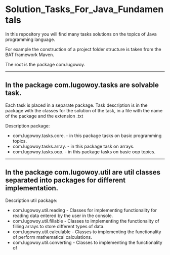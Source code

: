 # Solution_Tasks_For_Java_Fundamentals
In this repository you will find many tasks solutions  on the topics of Java programming language.

For example the construction of a project folder structure is taken from the BAT framework Maven.

The root is the package com.lugowoy.

------------------------------------
In the package com.lugowoy.tasks are solvable task.
--------------------
Each task is placed in a separate package.
Task description is in the package with the classes for the solution of the task, in a file with the name of the package and the extension .txt

Description package:
- com.lugowoy.tasks.core. - in this package tasks on basic programming topics.
- com.lugowoy.tasks.array. - in this package task on arrays.
- сom.lugowoy.tasks.oop. - in this package tasks on basic oop topics.

-----------------------------------------------------------------------------------------------------
In the package com.lugowoy.util are util classes separated into packages for different implementation.
--------------------
Description util package:
- com.lugowoy.util.reading - Classes for implementing functionality for reading data entered by the user in the console.
- com.lugowoy.util.fillable - Classes to implementing the functionality of filling arrays to store different types of data.
- com.lugowoy.util.calculable - Classes to implementing the functionality of perform mathematical calculations.
- com.lugowoy.util.converting - Classes to implementing the functionality of

